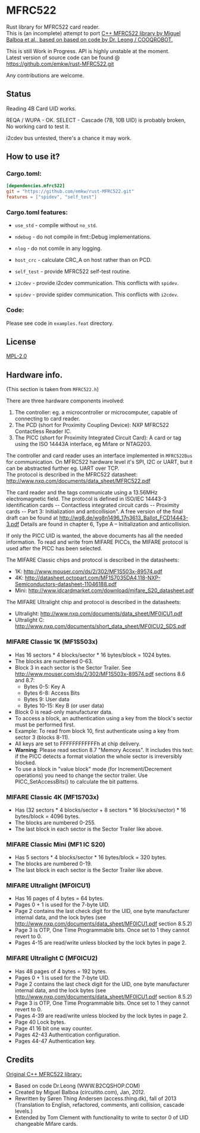 # MFRC522

Rust library for MFRC522 card reader.  
This is (an incomplete) attempt to port
[C++ MFRC522 library by Miguel Balboa et al., based on  based on code by Dr. Leong / COOQROBOT.](https://github.com/miguelbalboa/rfid)

This is still Work in Progress. API is highly unstable at the moment.  
Latest version of source code can be found @ https://github.com/emkw/rust-MFRC522.git

Any contributions are welcome.

## Status 

Reading 4B Card UID works.

REQA / WUPA - OK.
SELECT - Cascade (7B, 10B UID) is probably broken, No working card to test it.

i2cdev bus untested, there's a chance it may work.

## How to use it?

### Cargo.toml:
```toml
[dependencies.mfrc522]
git = "https://github.com/emkw/rust-MFRC522.git"
features = ["spidev", "self_test"]
```

### Cargo.toml features:
- `use_std` - compile without `no_std`.

- `ndebug` - do not compile in fmt::Debug implementations.
- `nlog` - do not comile in any logging.

- `host_crc` - calculate CRC_A on host rather than on PCD.
- `self_test` - provide MFRC522 self-test routine.


- `i2cdev` - provide i2cdev communication. This conflicts with `spidev`.
- `spidev` - provide spidev communication. This conflicts with `i2cdev`.

### Code:
Please see code in `examples.feat` directory.

## License

[MPL-2.0](https://www.mozilla.org/media/MPL/2.0/index.txt)

## Hardware info.

(This section is taken from `MFRC522.h`)

There are three hardware components involved:
1. The controller: eg. a microcontroller or microcomputer, capable of connecting to card reader.
2. The PCD (short for Proximity Coupling Device): NXP MFRC522 Contactless Reader IC.
3. The PICC (short for Proximity Integrated Circuit Card): A card or tag using the ISO 14443A interface, eg Mifare or NTAG203.

The controller and card reader uses an interface implemented in `MFRC522Bus` for communication. On MFRC522 hardware level it's  SPI, I2C or UART,
but it can be abstracted further eg. UART over TCP.  
The protocol is described in the MFRC522 datasheet: http://www.nxp.com/documents/data_sheet/MFRC522.pdf

The card reader and the tags communicate using a 13.56MHz electromagnetic field.
The protocol is defined in ISO/IEC 14443-3 Identification cards -- Contactless integrated circuit cards -- Proximity cards -- Part 3: Initialization and anticollision".
A free version of the final draft can be found at http://wg8.de/wg8n1496_17n3613_Ballot_FCD14443-3.pdf
Details are found in chapter 6, Type A – Initialization and anticollision.

If only the PICC UID is wanted, the above documents has all the needed information.
To read and write from MIFARE PICCs, the MIFARE protocol is used after the PICC has been selected.

The MIFARE Classic chips and protocol is described in the datasheets:
- 1K:   http://www.mouser.com/ds/2/302/MF1S503x-89574.pdf
- 4K:   http://datasheet.octopart.com/MF1S7035DA4,118-NXP-Semiconductors-datasheet-11046188.pdf
- Mini: http://www.idcardmarket.com/download/mifare_S20_datasheet.pdf

The MIFARE Ultralight chip and protocol is described in the datasheets:
- Ultralight:   http://www.nxp.com/documents/data_sheet/MF0ICU1.pdf
- Ultralight C: http://www.nxp.com/documents/short_data_sheet/MF0ICU2_SDS.pdf

### MIFARE Classic 1K (MF1S503x)
- Has 16 sectors * 4 blocks/sector * 16 bytes/block = 1024 bytes.
- The blocks are numbered 0-63.
- Block 3 in each sector is the Sector Trailer. See http://www.mouser.com/ds/2/302/MF1S503x-89574.pdf sections 8.6 and 8.7:
  - Bytes 0-5:   Key A
  - Bytes 6-8:   Access Bits
  - Bytes 9:     User data
  - Bytes 10-15: Key B (or user data)
- Block 0 is read-only manufacturer data.
- To access a block, an authentication using a key from the block's sector must be performed first.
- Example: To read from block 10, first authenticate using a key from sector 3 (blocks 8-11).
- All keys are set to FFFFFFFFFFFFh at chip delivery.
- **Warning**: Please read section 8.7 "Memory Access". It includes this text: if the PICC detects a format violation the whole sector is irreversibly blocked.
- To use a block in "value block" mode (for Increment/Decrement operations) you need to change the sector trailer. Use PICC_SetAccessBits() to calculate the bit patterns.

### MIFARE Classic 4K (MF1S703x)
- Has (32 sectors * 4 blocks/sector + 8 sectors * 16 blocks/sector) * 16 bytes/block = 4096 bytes.
- The blocks are numbered 0-255.
- The last block in each sector is the Sector Trailer like above.

### MIFARE Classic Mini (MF1 IC S20)
- Has 5 sectors * 4 blocks/sector * 16 bytes/block = 320 bytes.
- The blocks are numbered 0-19.
- The last block in each sector is the Sector Trailer like above.

### MIFARE Ultralight (MF0ICU1)
- Has 16 pages of 4 bytes = 64 bytes.
- Pages 0 + 1 is used for the 7-byte UID.
- Page 2 contains the last check digit for the UID, one byte manufacturer internal data, and the lock bytes (see http://www.nxp.com/documents/data_sheet/MF0ICU1.pdf section 8.5.2)
- Page 3 is OTP, One Time Programmable bits. Once set to 1 they cannot revert to 0.
- Pages 4-15 are read/write unless blocked by the lock bytes in page 2.

### MIFARE Ultralight C (MF0ICU2)
- Has 48 pages of 4 bytes = 192 bytes.
- Pages 0 + 1 is used for the 7-byte UID.
- Page 2 contains the last check digit for the UID, one byte manufacturer internal data, and the lock bytes (see http://www.nxp.com/documents/data_sheet/MF0ICU1.pdf section 8.5.2)
- Page 3 is OTP, One Time Programmable bits. Once set to 1 they cannot revert to 0.
- Pages 4-39 are read/write unless blocked by the lock bytes in page 2.
- Page 40 Lock bytes.
- Page 41 16 bit one way counter.
- Pages 42-43 Authentication configuration.
- Pages 44-47 Authentication key.

## Credits
[Original C++ MFRC522 library:](https://github.com/miguelbalboa/rfid)
- Based on code Dr.Leong   (WWW.B2CQSHOP.COM)
- Created by Miguel Balboa (circuitito.com), Jan, 2012.
- Rewritten by Søren Thing Andersen (access.thing.dk), fall of 2013 (Translation to English, refactored, comments, anti collision, cascade levels.)
- Extended by Tom Clement with functionality to write to sector 0 of UID changeable Mifare cards.
